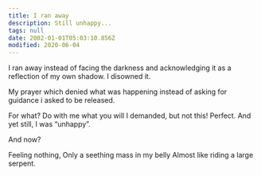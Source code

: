 ```yaml
---
title: I ran away
description: Still unhappy...
tags: null
date: 2002-01-01T05:03:10.856Z
modified: 2020-06-04
---
```


I ran away
instead of facing the darkness
and acknowledging it
as a reflection of my own
shadow.
I disowned it.

My prayer
which denied what was happening
instead of asking for guidance
i asked to be released.

For what?
Do with me what you will
I demanded,
but not this!
Perfect.
And yet still, I
was “unhappy”.

And now?

Feeling nothing,
Only a seething mass in my belly
Almost like riding a large serpent.
